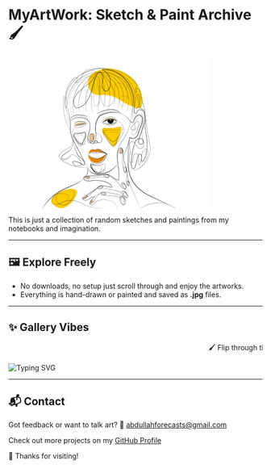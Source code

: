# MyArtWork: Sketch & Paint Archive 🖌️

<img src="MyArtWorkGIF.gif" alt="Artwork" width="400" height="300" align="center" />

This is just a collection of random sketches and paintings from my notebooks and imagination.

---

## 🖼️ Explore Freely

* No downloads, no setup   just scroll through and enjoy the artworks.
* Everything is hand-drawn or painted and saved as **.jpg** files.

---

## ✨ Gallery Vibes

<marquee behavior="scroll" direction="left" scrollamount="5">
🖌️ Flip through these quiet pages of imagination   handcrafted with brush, pencil, and vibes ✨
</marquee>

![Typing SVG](https://readme-typing-svg.demolab.com?font=Fira+Code&pause=1000&color=F79A22&center=true&vCenter=true&width=600&lines=Welcome+to+MyArtWork+Sketches+Gallery!;Hand-drawn+with+love+and+randomness.;Enjoy+scrolling+through+paint+and+paper+🖌️)


---

## 📬 Contact

Got feedback or want to talk art?
📧 [abdullahforecasts@gmail.com](mailto:abdullahforecasts@gmail.com)

Check out more projects on my [GitHub Profile](https://github.com/abdullahforecasts)

🎨 Thanks for visiting!
